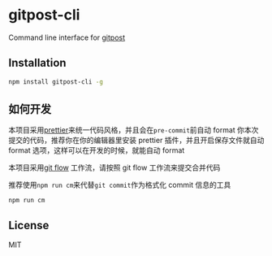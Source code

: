 # gitpost-cli

Command line interface for [gitpost](https://github.com/xiaomingplus/gitpost)

## Installation

```bash
npm install gitpost-cli -g
```

## 如何开发

本项目采用[prettier](https://prettier.io/)来统一代码风格，并且会在`pre-commit`前自动 format 你本次提交的代码，推荐你在你的编辑器里安装 prettier 插件，并且开启保存文件就自动 format 选项，这样可以在开发的时候，就能自动 format

本项目采用[git flow](https://www.atlassian.com/git/tutorials/comparing-workflows/gitflow-workflow) 工作流，请按照 git flow 工作流来提交合并代码

推荐使用`npm run cm`来代替`git commit`作为格式化 commit 信息的工具

```shell
npm run cm
```

## License

MIT
